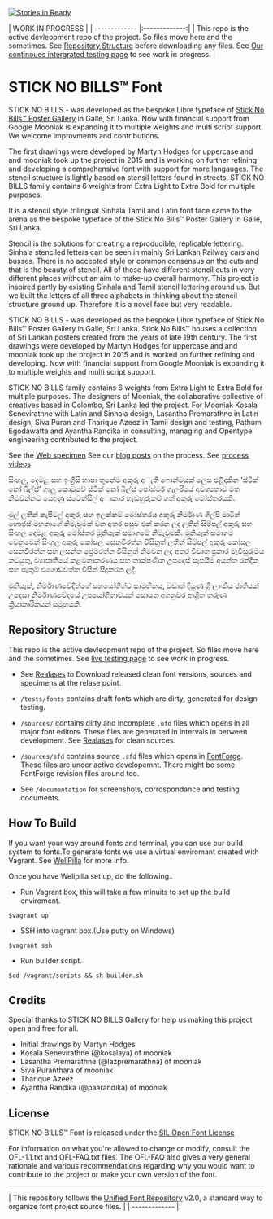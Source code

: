 [![Stories in Ready](https://badge.waffle.io/mooniak/stick-no-bills-font.png?label=ready&title=Ready)](https://waffle.io/mooniak/stick-no-bills-font)

|  WORK IN PROGRESS      |
| ------------- |:-------------:|
| This repo is the active devleopment repo of the project. So files move here and the sometimes. See [Repository Structure](#repository-structure) before downloading any files.  See [Our continoues intergrated testing page](http://mooniak.com/stick-no-bills-font/tests/) to see work in progress.
    |



STICK NO BILLS™ Font
===================


STICK NO BILLS - was developed as the bespoke Libre typeface of [Stick No Bills™ Poster Gallery](http://sticknobillsonline.com/) in Galle, Sri Lanka. Now with financial support from Google Mooniak is expanding it to multiple weights and multi script support. We welcome improvments and contributions.
 
The first drawings were developed by Martyn Hodges for uppercase and and mooniak took up the project in 2015 and is working on further refining and developing a comprehensive font with support for more langauges. The stencil structure is lightly based on stensil letters found in streets. STICK NO BILLS family contains 6 weights from Extra Light to Extra Bold for multiple purposes.
 
It is a stencil style trilingual Sinhala Tamil and Latin font face came to the arena as the bespoke typeface of the Stick No Bills™ Poster Gallery in Galle, Sri Lanka.

Stencil is the solutions for creating a reproducible, replicable lettering. Sinhala stenciled letters can be seen in mainly Sri Lankan Railway cars and busses.  There is no  accepted style or common consensus on the cuts and that is the beauty of stencil. All of these have different stencil cuts in very different places without an aim to make-up overall harmony. This project is inspired partly  by existing Sinhala and Tamil stencil lettering around us. But we built the letters of all three alphabets in thinking about the stencil structure ground up. Therefore it is a novel face but very readable.

STICK NO BILLS - was developed as the bespoke Libre typeface of Stick No Bills™ Poster Gallery in Galle, Sri Lanka. Stick No Bills™ houses a collection of Sri Lankan posters created from the years of late 19th century. The first drawings were developed by Martyn Hodges for uppercase and and mooniak took up the project in 2015 and is worked on further refining and developing. Now with financial support from Google Mooniak is expanding it to multiple weights and multi script support.

STICK NO BILLS family contains 6 weights from Extra Light to Extra Bold for multiple purposes. The designers of Mooniak, the collaborative collective of creatives based in Colombo, Sri Lanka led the project. For Mooniak Kosala Senevirathne with Latin and Sinhala design, Lasantha Premarathne in Latin design, Siva Puran and Tharique Azeez in Tamil design and testing, Pathum Egodawatta and Ayantha Randika in consulting, managing and Opentype engineering contributed to the project.

See the [Web specimen](http://mooniak.com/stick-no-bills-font/)
See our [blog posts](http://blog.mooniak.com/tagged/sticknobillsfont) on the process.
See [process videos](https://www.youtube.com/playlist?list=PLpw12zH02-AlMNu3QMfNtlES1UXHR_0v-)

සිංහල, දෙමළ සහ ඉංග්‍රීසි භාෂා තුනේම අකුරු අැති ෆොන්ටයක් ලෙස එළිදකින ‘ස්ටික් නෝ බිල්ස්’ ගාලු කොටුවේ ස්ටික් නෝ බිල්ස් පෝස්ටර් ගැලරියේ අවශ්‍යතාව මත නිමවන්නට යෙදුණු ස්ටෙන්සිල් අාකාර හැඩහුරුකම් ගත් අකුරු මෝස්තරයකි.

මුල් ලතින් කැපිටල් අකුරු සහ ඉලක්කම් මෝස්තරය අකුරු නිර්මාණ ශිල්පි මාටින් හොජස් මහතාගේ නිමැවුමක් වන අතර පසුව එක් කරන ලද ලතින් සිම්පල් අකුරු සහ සිංහල දෙමළ අකුරු මෝස්තර මූූනියැක් සමාගමේ නිමැවුමකි. මූනියැක් සමාගම වෙනුවෙන් සිංහල අකුරු කෝසල සෙනවිරත්න විසිනුත් ලතින් සිම්පල් අකුරු කෝසල සෙනවිරත්න සහ ලසන්ත ප්‍රේමරත්න විසිනුත් නිමවන ලද අතර විවෘත ප්‍රකාර මැවිසුරුමය කටයුතු, ව්‍යාපෘතියේ කළමනාකරණය සහ තාක්ෂණික උපදෙස් සැපයීම අයන්ත රන්දික සහ පැතුම් එගොඩවත්ත විසින් සිදුකරන ලදී.

මූනියැක්, නිර්මාණවේදීන්ගේ සහයෝගීත්ව සාමූහිකය, වඩාත් දියුණු ශ්‍රී ලාංකීය ජාතියක් උදෙසා නිර්මාණවේදයේ උපයෝගීතාවයන් සොයන අගනුවර ආශ්‍රිත තරුණ ක්‍රියාකාරිකයන් සමූහයකි.

## Repository Structure

This repo is the active devleopment repo of the project. So files move here and the sometimes. See [live testing page](http://mooniak.com/stick-no-bills-font/tests/) to see work in progress.

- See [Realases](https://github.com/mooniak/stick-no-bills-font/releases) to Download released clean font versions, sources and specimens at the relase point.

- `/tests/fonts` contains draft fonts which are dirty, generated for design testing.

- `/sources/` contains dirty and incomplete `.ufo` files which opens in all major font editors. These files are generated in intervals in between development. See [Realases](https://github.com/mooniak/stick-no-bills-font/releases) for clean sources.

- `/sources/sfd` contains source `.sfd` files which opens in [FontForge](http://fontforge.github.io/en-US/). These files are under active developemnt. There might be some FontForge revision files around too.

- See `/documentation` for screenshots, corrospondance and testing documents.



## How To Build 

If you want your way around fonts and terminal, you can use our build system to fonts.To generate fonts we use a virtual enviromant created with Vagrant. See [WeliPilla](https://github.com/mooniak/WeliPilla) for more info.

Once you have Welipilla set up, do the following..

- Run Vagrant box, this will take a few minuits to set up the build enviroment.

```shell
$vagrant up
```

- SSH into vagrant box.(Use putty on Windows)
```shell
$vagrant ssh
```

- Run builder script.
```shell
$cd /vagrant/scripts && sh builder.sh
```


## Credits

Special thanks to STICK NO BILLS Gallery for help us making this project open and free for all.

- Initial drawings by Martyn Hodges
- Kosala Senevirathne (@kosalaya) of mooniak
- Lasantha Premarathne (@lazpremarathna) of mooniak
- Siva Puranthara of mooniak
- Tharique Azeez
- Ayantha Randika (@paarandika) of mooniak


## License

STICK NO BILLS™ Font is released under the  [SIL Open Font License](http://scripts.sil.org/OFL)

For information on what you're allowed to change or modify, consult the
OFL-1.1.txt and OFL-FAQ.txt files. The OFL-FAQ also gives a very general
rationale and various recommendations regarding why you would want to
contribute to the project or make your own version of the font.


***

|   This repository follows the [Unified Font Repository](https://github.com/raphaelbastide/Unified-Font-Repository) v2.0, a standard way to organize font project source files.           |
| ------------- |:
